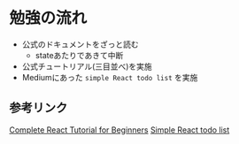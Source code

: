 # 勉強の流れ
- 公式のドキュメントをざっと読む
  - stateあたりであきて中断
- 公式チュートリアル(三目並べ)を実施
- Mediumにあった `simple React todo list` を実施

## 参考リンク
[Complete React Tutorial for Beginners](https://daveceddia.com/react-tutorial/)
[Simple React todo list](https://medium.com/javascript-in-plain-english/build-a-simple-todo-app-with-react-561579b39ad1)